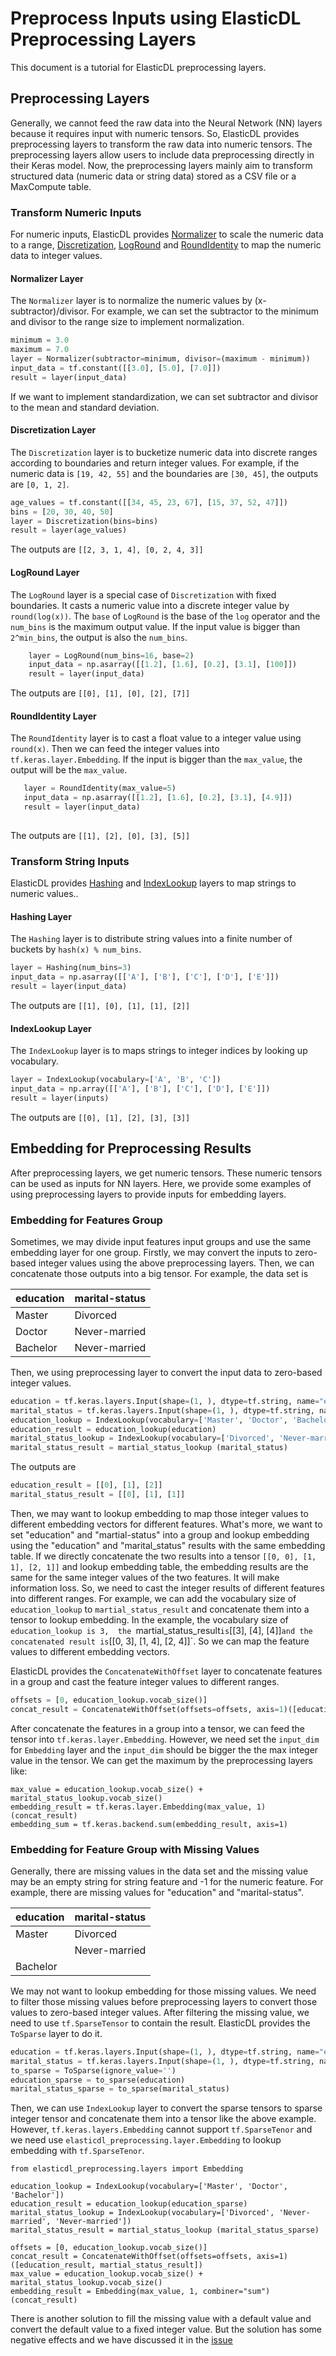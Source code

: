 # Preprocess Inputs using ElasticDL Preprocessing Layers

This document is a tutorial for ElasticDL preprocessing layers.

## Preprocessing Layers
Generally, we cannot feed the raw data into the Neural Network (NN) layers because it requires input with numeric tensors. So, ElasticDL provides preprocessing layers to transform the raw data into numeric tensors. 
The preprocessing layers allow users to include data preprocessing directly in their Keras model. Now, the preprocessing layers mainly aim to transform
structured data (numeric data or string data) stored as a CSV file or a MaxCompute table.  

### Transform Numeric Inputs
For numeric inputs, ElasticDL provides [Normalizer](https://github.com/sql-machine-learning/elasticdl/blob/develop/elasticdl_preprocessing/layers/normalizer.py) to scale the numeric data to a range, [Discretization](https://github.com/sql-machine-learning/elasticdl/blob/develop/elasticdl_preprocessing/layers/discretization.py), [LogRound](https://github.com/sql-machine-learning/elasticdl/blob/develop/elasticdl_preprocessing/layers/log_round.py) and [RoundIdentity](https://github.com/sql-machine-learning/elasticdl/blob/develop/elasticdl_preprocessing/layers/round_identity.py) to map the numeric data to integer values.

#### Normalizer Layer
The `Normalizer` layer is to normalize the numeric values by (x-subtractor)/divisor. For example, we can set the subtractor to the minimum and divisor to the range size to 
implement normalization.
```python
minimum = 3.0
maximum = 7.0
layer = Normalizer(subtractor=minimum, divisor=(maximum - minimum))
input_data = tf.constant([[3.0], [5.0], [7.0]])
result = layer(input_data)
```
If we want to implement standardization, we can set subtractor and divisor to the mean and standard deviation.

#### Discretization Layer
The `Discretization` layer is to bucketize numeric data into discrete ranges according to boundaries and return integer values. For example, if the numeric
data is `[19, 42, 55]` and the boundaries are `[30, 45]`, the outputs are `[0, 1, 2]`.

```python
age_values = tf.constant([[34, 45, 23, 67], [15, 37, 52, 47]])
bins = [20, 30, 40, 50]
layer = Discretization(bins=bins)
result = layer(age_values)
```
The outputs are `[[2, 3, 1, 4], [0, 2, 4, 3]]`

#### LogRound Layer
The `LogRound` layer is a special case of `Discretization` with fixed boundaries. It casts a numeric value into a discrete integer value by `round(log(x))`.
The `base` of `LogRound` is the base of the `log` operator and the `num_bins` is the maximum output value. If the input value is bigger than `2^min_bins`, the output is also
the `num_bins`. 
```python
    layer = LogRound(num_bins=16, base=2)
    input_data = np.asarray([[1.2], [1.6], [0.2], [3.1], [100]])
    result = layer(input_data)
```
The outputs are `[[0], [1], [0], [2], [7]]`


#### RoundIdentity Layer
The `RoundIdentity` layer is to cast a float value to a integer value using `round(x)`. Then we can feed the integer values into `tf.keras.layer.Embedding`. If the input is bigger than
the `max_value`, the output will be the `max_value`.
 ```python
    layer = RoundIdentity(max_value=5)
    input_data = np.asarray([[1.2], [1.6], [0.2], [3.1], [4.9]])
    result = layer(input_data)
    
```
The outputs are `[[1], [2], [0], [3], [5]]`

### Transform String Inputs

ElasticDL provides [Hashing](https://github.com/sql-machine-learning/elasticdl/blob/develop/elasticdl_preprocessing/layers/hashing.py) and [IndexLookup](https://github.com/sql-machine-learning/elasticdl/blob/develop/elasticdl_preprocessing/layers/index_lookup.py) layers to map strings to numeric values..

#### Hashing Layer
The `Hashing` layer is to distribute string values into a finite number of buckets by `hash(x) % num_bins`. 

```python
layer = Hashing(num_bins=3)
input_data = np.asarray([['A'], ['B'], ['C'], ['D'], ['E']])
result = layer(input_data)
```
The outputs are `[[1], [0], [1], [1], [2]]`

#### IndexLookup Layer
The `IndexLookup` layer is to maps strings to integer indices by looking up vocabulary.

```python
layer = IndexLookup(vocabulary=['A', 'B', 'C'])
input_data = np.array([['A'], ['B'], ['C'], ['D'], ['E']])
result = layer(inputs)
```
The outputs are `[[0], [1], [2], [3], [3]]`

## Embedding for Preprocessing Results

After preprocessing layers, we get numeric tensors. These numeric tensors can be used as inputs for NN layers. Here, we provide some examples of using preprocessing layers to provide inputs for embedding layers.

### Embedding for Features Group 
Sometimes, we may divide input features input groups and use the same embedding layer for one group. Firstly, we may convert the inputs to zero-based integer values using the above
preprocessing layers. Then, we can concatenate those outputs into a big tensor. For example, the data set is

| education | marital-status |
| --- | --- |
| Master | Divorced |
| Doctor | Never-married |
| Bachelor | Never-married |

Then, we using preprocessing layer to convert the input data to zero-based integer values.
```python
education = tf.keras.layers.Input(shape=(1, ), dtype=tf.string, name="education")
marital_status = tf.keras.layers.Input(shape=(1, ), dtype=tf.string, name="marital_status")
education_lookup = IndexLookup(vocabulary=['Master', 'Doctor', 'Bachelor'])
education_result = education_lookup(education)
marital_status_lookup = IndexLookup(vocabulary=['Divorced', 'Never-married', 'Never-married'])
marital_status_result = martial_status_lookup (marital_status)
```
The outputs are

```python
education_result = [[0], [1], [2]]
marital_status_result = [[0], [1], [1]]
```
Then, we may want to lookup embedding to map those integer values to different embedding vectors for different features. What's more, we want to set "education" and "martial-status" into a group and lookup embedding using the "education" and "marital_status" results with the same embedding table. If we directly
concatenate the two results into a tensor `[[0, 0], [1, 1], [2, 1]]` and lookup embedding table, the embedding results are the same for the same integer values of the two features. 
It will make information loss. So, we need to cast the integer results of different features into different ranges. 
For example, we can add the vocabulary size of `education_lookup` to `martial_status_result` and concatenate them into a tensor to lookup embedding. In the example, the vocabulary size of `education_lookup is 3, 
the `martial_status_result` is `[[3], [4], [4]]` and the concatenated result is `[[0, 3], [1, 4], [2, 4]]`. So we can map the feature values to different embedding vectors.

ElasticDL provides the `ConcatenateWithOffset` layer to concatenate features in a group and cast the feature integer values to different ranges. 

```python
offsets = [0, education_lookup.vocab_size()]
concat_result = ConcatenateWithOffset(offsets=offsets, axis=1)([education_result, martial_status_result])
```

After concatenate the features in a group into a tensor, we can feed the tensor into `tf.keras.layer.Embedding`. However, we need set the `input_dim` for `Embedding` layer and the `input_dim`
should be bigger the the max integer value in the tensor. We can get the maximum by the preprocessing layers like:
```
max_value = education_lookup.vocab_size() + marital_status_lookup.vocab_size()
embedding_result = tf.keras.layer.Embedding(max_value, 1)(concat_result)
embedding_sum = tf.keras.backend.sum(embedding_result, axis=1)
```


### Embedding for Feature Group with Missing Values
Generally, there are missing values in the data set and the missing value may be an empty string for string feature and -1 for the numeric feature. For example, there are
missing values for "education" and "marital-status". 

| education | marital-status |
| --- | --- |
| Master | Divorced |
|  | Never-married |
| Bachelor |  |

We may not want to lookup embedding for those missing values. We need to filter those missing values before preprocessing layers to convert those values to zero-based
integer values. After filtering the missing value, we need to use `tf.SparseTensor` to contain the result. ElasticDL provides the `ToSparse` layer to do it. 

```python
education = tf.keras.layers.Input(shape=(1, ), dtype=tf.string, name="education")
marital_status = tf.keras.layers.Input(shape=(1, ), dtype=tf.string, name="marital_status")
to_sparse = ToSparse(ignore_value='')
education_sparse = to_sparse(education)
marital_status_sparse = to_sparse(marital_status)
```
Then, we can use `IndexLookup` layer to convert the sparse tensors to sparse integer tensor and concatenate them into a tensor like the above example. However, `tf.keras.layers.Embedding`
cannot support `tf.SparseTenor` and we need use `elasticdl_preprocessing.layer.Embedding` to lookup embedding with `tf.SparseTenor`.
```
from elasticdl_preprocessing.layers import Embedding

education_lookup = IndexLookup(vocabulary=['Master', 'Doctor', 'Bachelor'])
education_result = education_lookup(education_sparse)
marital_status_lookup = IndexLookup(vocabulary=['Divorced', 'Never-married', 'Never-married'])
marital_status_result = martial_status_lookup (marital_status_sparse)

offsets = [0, education_lookup.vocab_size()]
concat_result = ConcatenateWithOffset(offsets=offsets, axis=1)([education_result, martial_status_result])
max_value = education_lookup.vocab_size() + marital_status_lookup.vocab_size()
embedding_result = Embedding(max_value, 1, combiner="sum")(concat_result)
```

There is another solution to fill the missing value with a default value and convert the default value to a fixed integer value. But the solution has some negative effects and we
have discussed it in the [issue](https://github.com/sql-machine-learning/elasticdl/issues/1844)
 